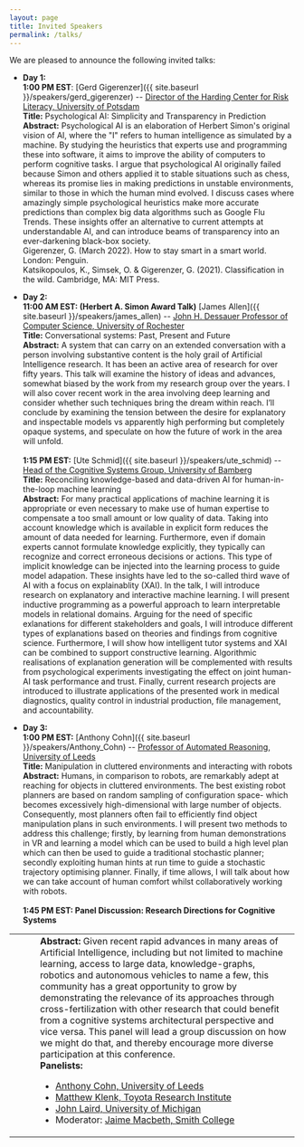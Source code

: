 ```yaml
---
layout: page
title: Invited Speakers
permalink: /talks/
---
```


We are pleased to announce the following invited talks:


- **Day 1:**<br><span id="gigerenzer"></span>
    **1:00 PM EST**: [Gerd Gigerenzer]({{ site.baseurl }}/speakers/gerd_gigerenzer) -- [Director of the Harding Center for Risk Literacy, University of Potsdam](https://www.mpib-berlin.mpg.de/staff/gerd-gigerenzer)  
    **Title:** Psychological AI: Simplicity and Transparency in Prediction  
    **Abstract:** Psychological AI is an elaboration of Herbert Simon's original vision of AI, where the "I" refers to human intelligence as simulated by a machine. By studying the heuristics that experts use and programming these into software, it aims to improve the ability of computers to perform cognitive tasks. I argue that psychological AI originally failed because Simon and others applied it to stable situations such as chess, whereas its promise lies in making predictions in unstable environments, similar to those in which the human mind evolved. I discuss cases where amazingly simple psychological heuristics make more accurate predictions than complex big data algorithms such as Google Flu Trends. These insights offer an alternative to current attempts at understandable AI, and can introduce beams of transparency into an ever-darkening black-box society.  
    Gigerenzer, G. (March 2022). How to stay smart in a smart world. London: Penguin.  
    Katsikopoulos, K., Simsek, O. & Gigerenzer, G. (2021). Classification in the wild. Cambridge, MA: MIT Press.
<span id="allen"></span>
- **Day 2:**<br>
**11:00 AM EST: (Herbert A. Simon Award Talk)** [James Allen]({{ site.baseurl }}/speakers/james_allen) -- [John H. Dessauer Professor of Computer Science, University of Rochester](https://https://www.cs.rochester.edu/u/james/)<br>
**Title:** Conversational systems: Past, Present and Future<br>
**Abstract:** A system that can carry on an extended conversation with a person involving substantive content is the holy grail of Artificial Intelligence research.  It has been an active area of research for over fifty years.  This talk will examine the history of ideas and advances, somewhat biased by the work from my research group over the years.  I will also cover recent work in the area involving deep learning and consider whether such techniques bring the dream within reach.  I’ll conclude by examining the tension between the desire for explanatory and inspectable models vs apparently high performing but completely opaque systems,  and speculate on how the future of work in the area will unfold.<br>
<br><span id="schmid"></span>
**1:15 PM EST:** [Ute Schmid]({{ site.baseurl }}/speakers/ute_schmid) -- [Head of the Cognitive Systems Group, University of Bamberg](https://www.uni-bamberg.de/en/cogsys/schmid/)  
    **Title:** Reconciling knowledge-based and data-driven AI for human-in-the-loop machine learning  
    **Abstract:** For many practical applications of machine learning it is appropriate or even necessary to make use of human expertise to compensate a too small amount or low quality of data. Taking into account knowledge which is available in explicit form reduces the amount of data needed for learning. Furthermore, even if domain experts cannot formulate knowledge explicitly, they typically can recognize and correct erroneous decisions or actions. This type of implicit knowledge can be injected into the learning process to guide model adapation. These insights have led to the so-called third wave of AI with a focus on explainablity (XAI). In the talk, I will
introduce research on explanatory and interactive machine learning. I will present inductive programming as a powerful approach to learn interpretable models in relational domains. Arguing for the need of specific exlanations for different stakeholders and goals, I will introduce different types of explanations based on theories and findings from cognitive science. Furthermore, I will show how intelligent tutor systems and XAI can be combined to support constructive learning. Algorithmic realisations of explanation generation will be complemented with results from psychological experiments investigating the effect on joint human-AI task performance and trust. Finally, current research projects are introduced to illustrate applications of the presented work in medical diagnostics, quality control in industrial production, file management, and accountability.

- **Day 3:** <br><span id="cohn"></span>
**1:00 PM EST:** [Anthony Cohn]({{ site.baseurl }}/speakers/Anthony_Cohn) --  [Professor of Automated Reasoning, University of Leeds](https://eps.leeds.ac.uk/computing/staff/76/professor-anthony-g-cohn-freng-ceng-citp)  
    **Title:** Manipulation in cluttered environments and interacting with robots  
    **Abstract:** Humans, in comparison to robots, are remarkably adept at reaching for objects in cluttered environments. The best existing robot planners are based on random sampling of configuration space- which becomes excessively high-dimensional with large number of objects. Consequently, most planners often fail to efficiently find object manipulation plans in such environments. I will present two methods to address this challenge; firstly, by learning from human demonstrations in VR and learning a model which can be used to build a high level plan which can then be  used to guide a traditional stochastic planner; secondly exploiting human hints at run time to guide a stochastic  trajectory optimising planner. Finally, if time allows, I will talk about how we can take account of human comfort whilst collaboratively working with robots.<br><br>
**1:45 PM EST: <span id="panel"> Panel Discussion: Research Directions for Cognitive Systems</span>**
<table style="border-style: none; top-margin:-10px; border-spacing: 0px">
<tr style="border-style: none"> <td width=30px style="border-style: none"></td>
<td style="border-style: none">
<b>Abstract:</b> Given recent rapid advances in many areas of Artificial Intelligence, including but not limited to machine learning, access to large data, knowledge-graphs, robotics and autonomous vehicles to name a few, this community has a great opportunity to grow by demonstrating the relevance of its approaches through cross-fertilization with other research that could benefit from a cognitive systems architectural perspective and vice versa.  This panel will lead a group discussion on how we might do that, and thereby encourage more diverse participation at this conference.<br>
<b>Panelists:</b><br>
<ul>
<li><a href="https://eps.leeds.ac.uk/computing/staff/76/professor-anthony-g-cohn-freng-ceng-citp">Anthony Cohn, University of Leeds</a></li>
<li><a href="http://www.matthewklenk.com/">Matthew Klenk, Toyota Research Institute</a></li>
<li><a href="https://laird.engin.umich.edu/">John Laird, University of Michigan</a></li>
<li>Moderator: <a href="https://www.smith.edu/academics/faculty/jamie-macbeth">Jaime Macbeth, Smith College</a></li>
</ul></td></tr></table>



<!-- - _Cognitive Systems Pedagogy_: An overview of the workshop moderated by Tom Williams. -->


